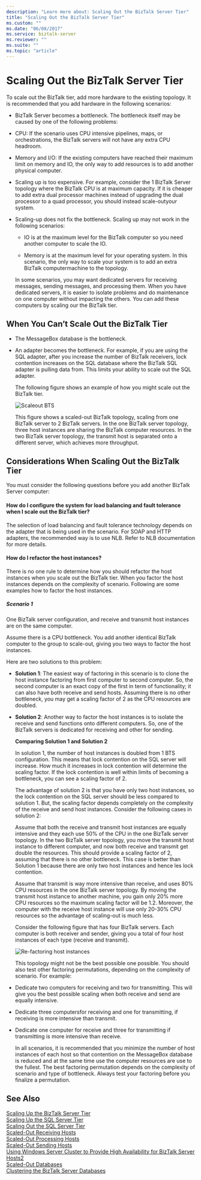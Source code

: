 ```yaml
---
description: "Learn more about: Scaling Out the BizTalk Server Tier"
title: "Scaling Out the BizTalk Server Tier"
ms.custom: ""
ms.date: "06/08/2017"
ms.service: biztalk-server
ms.reviewer: ""
ms.suite: ""
ms.topic: "article"
---
```

# Scaling Out the BizTalk Server Tier
To scale out the BizTalk tier, add more hardware to the existing topology. It is recommended that you add hardware in the following scenarios:  
  
- BizTalk Server becomes a bottleneck. The bottleneck itself may be caused by one of the following problems:  
  
- CPU: If the scenario uses CPU intensive pipelines, maps, or orchestrations, the BizTalk servers will not have any extra CPU headroom.  
  
- Memory and I/O: If the existing computers have reached their maximum limit on memory and IO, the only way to add resources is to add another physical computer.  
  
- Scaling up is too expensive. For example, consider the 1 BizTalk Server topology where the BizTalk CPU is at maximum capacity. If it is cheaper to add extra dual processor machines instead of upgrading the dual processor to a quad processor, you should instead scale-outyour system.  
  
- Scaling-up does not fix the bottleneck. Scaling up may not work in the following scenarios:  
  
  -   IO is at the maximum level for the BizTalk computer so you need another computer to scale the IO.  
  
  -   Memory is at the maximum level for your operating system. In this scenario, the only way to scale your system is to add an extra BizTalk computermachine to the topology.  
  
  In some scenarios, you may want dedicated servers for receiving messages, sending messages, and processing them. When you have dedicated servers, it is easier to isolate problems and do maintenance on one computer without impacting the others. You can add these computers by scaling our the BizTalk tier.  
  
## When You Can’t Scale Out the BizTalk Tier  
  
- The MessageBox database is the bottleneck.  
  
- An adapter becomes the bottleneck. For example, if you are using the SQL adapter, after you increase the number of BizTalk receivers, lock contention increases on the SQL database where the BizTalk SQL adapter is pulling data from. This limits your ability to scale out the SQL adapter.  
  
  The following figure shows an example of how you might scale out the BizTalk tier.  
  
  ![Scaleout BTS](../core/media/scaleoutbts.gif "ScaleOutBTS")  
  
  This figure shows a scaled-out BizTalk topology, scaling from one BizTalk server to 2 BizTalk servers. In the one BizTalk server topology, three host instances are sharing the BizTalk computer resources. In the two BizTalk server topology, the transmit host is separated onto a different server, which achieves more throughput.  
  
## Considerations When Scaling Out the BizTalk Tier  
 You must consider the following questions before you add another BizTalk Server computer:  
  
#### How do I configure the system for load balancing and fault tolerance when I scale out the BizTalk tier?  
 The selection of load balancing and fault tolerance technology depends on the adapter that is being used in the scenario. For SOAP and HTTP adapters, the recommended way is to use NLB. Refer to NLB documentation for more details.  
  
#### How do I refactor the host instances?  
 There is no one rule to determine how you should refactor the host instances when you scale out the BizTalk tier. When you factor the host instances depends on the complexity of scenario. Following are some examples how to factor the host instances.  
  
##### Scenario 1  
 One BizTalk server configuration, and receive and transmit host instances are on the same computer.  
  
 Assume there is a CPU bottleneck. You add another identical BizTalk computer to the group to scale-out, giving you two ways to factor the host instances.  
  
 Here are two solutions to this problem:  
  
- **Solution 1**: The easiest way of factoring in this scenario is to clone the host instance factoring from first computer to second computer. So, the second computer is an exact copy of the first in term of functionality; it can also have both receive and send hosts. Assuming there is no other bottleneck, you may get a scaling factor of 2 as the CPU resources are doubled.  
  
- **Solution 2**: Another way to factor the host instances is to isolate the receive and send functions onto different computers. So, one of the BizTalk servers is dedicated for receiving and other for sending.  
  
  **Comparing Solution 1 and Solution 2**  
  
  In solution 1, the number of host instances is doubled from 1 BTS configuration. This means that lock contention on the SQL server will increase. How much it increases in lock contention will determine the scaling factor. If the lock contention is well within limits of becoming a bottleneck, you can see a scaling factor of 2.  
  
  The advantage of solution 2 is that you have only two host instances, so the lock contention on the SQL server should be less compared to solution 1. But, the scaling factor depends completely on the complexity of the receive and send host instances. Consider the following cases in solution 2:  
  
  Assume that both the receive and transmit host instances are equally intensive and they each use 50% of the CPU in the one BizTalk server topology. In the two BizTalk server topology, you move the transmit host instance to different computer, and now both receive and transmit get double the resources. This should provide a scaling factor of 2, assuming that there is no other bottleneck. This case is better than Solution 1 because there are only two host instances and hence les lock contention.  
  
  Assume that transmit is way more intensive than receive, and uses 80% CPU resources in the one BizTalk server topology. By moving the transmit host instance to another machine, you gain only 20% more CPU resources so the maximum scaling factor will be 1.2. Moreover, the computer with the receive host instance will use only 20-30% CPU resources so the advantage of scaling-out is much less.  
  
  Consider the following figure that has four BizTalk servers. Each computer is both receiver and sender, giving you a  total of four host instances of each type (receive and transmit).  
  
  ![Re&#45;factoring host instances](../core/media/refactoringhostinstances.gif "RefactoringHostinstances")  
  
  This topology might not be the best possible one possible. You should also test other factoring permutations, depending on the complexity of scenario. For example:  
  
- Dedicate two computers for receiving and  two for transmitting. This will give you the best possible scaling when both receive and send are equally intensive.  
  
- Dedicate three computersfor receiving and one for transmitting, if receiving is more intensive than transmit.  
  
- Dedicate one computer for receive and three for transmitting if transmitting is more intensive than receive.  
  
  In all scenarios, it is recommended that you minimize the number of host instances of each host so that contention on the MessageBox database is reduced and at the same time use the computer resources are use to the fullest. The best factoring permutation depends on the complexity of scenario and type of bottleneck. Always test your factoring before you finalize a permutation.  
  
## See Also  
 [Scaling Up the BizTalk Server Tier](../core/scaling-up-the-biztalk-server-tier.md)   
 [Scaling Up the SQL Server Tier](../core/scaling-up-the-sql-server-tier.md)   
 [Scaling Out the SQL Server Tier](../core/scaling-out-the-sql-server-tier.md)   
 [Scaled-Out Receiving Hosts](../core/scaled-out-receiving-hosts.md)   
 [Scaled-Out Processing Hosts](../core/scaled-out-processing-hosts.md)   
 [Scaled-Out Sending Hosts](../core/scaled-out-sending-hosts.md)   
 [Using Windows Server Cluster to Provide High Availability for BizTalk Server Hosts2](../core/use-windows-cluster-to-provide-high-availability-for-biztalk-hosts.md)   
 [Scaled-Out Databases](../core/scaled-out-databases.md)   
 [Clustering the BizTalk Server Databases](../core/clustering-the-biztalk-server-databases1.md)
